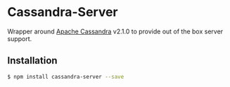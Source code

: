Cassandra-Server
================

Wrapper around [Apache Cassandra](http://cassandra.apache.org/) v2.1.0 to provide out of the box server support.

## Installation

```sh
$ npm install cassandra-server --save
```

